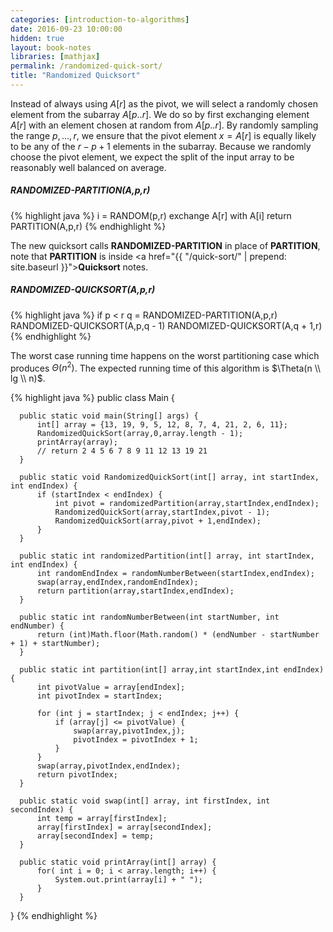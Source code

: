 ```yaml
---
categories: [introduction-to-algorithms]
date: 2016-09-23 10:00:00
hidden: true
layout: book-notes
libraries: [mathjax]
permalink: /randomized-quick-sort/
title: "Randomized Quicksort"
---
```


Instead of always using $A[r]$ as the pivot, we will select a randomly chosen element from the subarray $A[p..r]$. We do so by first exchanging element $A[r]$ with an element chosen at random from $A[p..r]$. By randomly sampling the range $p,...,r$, we ensure that the pivot element $x = A[r]$ is equally likely to be any of the $r - p + 1$ elements in the subarray. Because we randomly choose the pivot element, we expect the split of the input array to be reasonably well balanced on average.

##### RANDOMIZED-PARTITION(A,p,r)

{% highlight java %}
  i = RANDOM(p,r)
  exchange A[r] with A[i]
  return PARTITION(A,p,r)
{% endhighlight %}

The new quicksort calls __RANDOMIZED-PARTITION__ in place of __PARTITION__, note that __PARTITION__ is inside <a href="{{ "/quick-sort/" | prepend: site.baseurl }}">__Quicksort__</a> notes.

##### RANDOMIZED-QUICKSORT(A,p,r)

{% highlight java %}
  if p < r
    q = RANDOMIZED-PARTITION(A,p,r)
    RANDOMIZED-QUICKSORT(A,p,q - 1)
    RANDOMIZED-QUICKSORT(A,q + 1,r)
{% endhighlight %}

The worst case running time happens on the worst partitioning case which produces $\Theta(n^2)$. The expected running time of this algorithm is $\Theta(n \\ lg \\ n)$.

{% highlight java %}
  public class Main {

      public static void main(String[] args) {
          int[] array = {13, 19, 9, 5, 12, 8, 7, 4, 21, 2, 6, 11};
          RandomizedQuickSort(array,0,array.length - 1);
          printArray(array);
          // return 2 4 5 6 7 8 9 11 12 13 19 21
      }

      public static void RandomizedQuickSort(int[] array, int startIndex, int endIndex) {
          if (startIndex < endIndex) {
              int pivot = randomizedPartition(array,startIndex,endIndex);
              RandomizedQuickSort(array,startIndex,pivot - 1);
              RandomizedQuickSort(array,pivot + 1,endIndex);
          }
      }

      public static int randomizedPartition(int[] array, int startIndex, int endIndex) {
          int randomEndIndex = randomNumberBetween(startIndex,endIndex);
          swap(array,endIndex,randomEndIndex);
          return partition(array,startIndex,endIndex);
      }

      public static int randomNumberBetween(int startNumber, int endNumber) {
          return (int)Math.floor(Math.random() * (endNumber - startNumber + 1) + startNumber);
      }

      public static int partition(int[] array,int startIndex,int endIndex) {
          int pivotValue = array[endIndex];
          int pivotIndex = startIndex;

          for (int j = startIndex; j < endIndex; j++) {
              if (array[j] <= pivotValue) {
                  swap(array,pivotIndex,j);
                  pivotIndex = pivotIndex + 1;
              }
          }
          swap(array,pivotIndex,endIndex);
          return pivotIndex;
      }

      public static void swap(int[] array, int firstIndex, int secondIndex) {
          int temp = array[firstIndex];
          array[firstIndex] = array[secondIndex];
          array[secondIndex] = temp;
      }

      public static void printArray(int[] array) {
          for( int i = 0; i < array.length; i++) {
              System.out.print(array[i] + " ");
          }
      }
  }
{% endhighlight %}